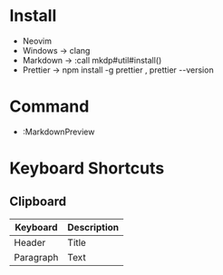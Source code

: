 # Install
-   Neovim
-   Windows -> clang
-   Markdown -> :call mkdp#util#install()
-   Prettier -> npm install -g prettier , prettier --version

# Command
- :MarkdownPreview

# Keyboard Shortcuts
## Clipboard
| Keyboard    | Description |
| ----------- | ----------- |
| Header      | Title       |
| Paragraph   | Text        |
